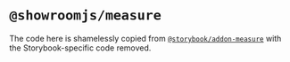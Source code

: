 # `@showroomjs/measure`

The code here is shamelessly copied from [`@storybook/addon-measure`](https://www.npmjs.com/package/@storybook/addon-measure) with the Storybook-specific code removed.
